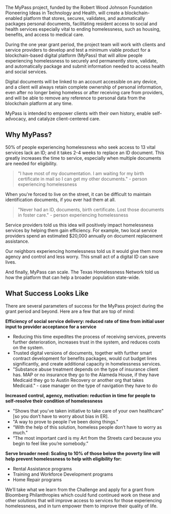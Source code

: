 The MyPass project, funded by the Robert Wood Johnson Foundation Pioneering Ideas in Technology and Health, will create a blockchain-enabled platform that stores, secures, validates, and automatically packages personal documents, facilitating resident access to social and health services especially vital to ending homelessness, such as housing, benefits, and access to medical care.

During the one year grant period, the project team will work with clients and service providers to develop and test a minimum viable product for a blockchain-based digital platform (MyPass) that will allow people experiencing homelessness to securely and permanently store, validate, and automatically package and submit information needed to access health and social services. 

Digital documents will be linked to an account accessible on any device, and a client will always retain complete ownership of personal information, even after no longer being homeless or after receiving care from providers, and will be able to remove any reference to personal data from the blockchain platform at any time. 

MyPass is intended to empower clients with their own history, enable self-advocacy, and catalyze client-centered care. 

## Why MyPass?

50% of people experiencing homelessness who seek access to 13 vital services lack an ID; and it takes 2-4 weeks to replace an ID document. This greatly increases the time to service, especially when multiple documents are needed for eligibility.

> "I have most of my documentation. I am waiting for my birth certificate in mail so I can get my other documents." - person experiencing homelessness

When you're forced to live on the street, it can be difficult to maintain identification documents, if you ever had them at all.
    
> "Never had an ID, documents, birth certificate. Lost those documents in foster care." - person experiencing homelessness

Service providers told us this idea will positively impact homelessness services by helping them gain efficiency. For example, two local service providers spend an estimated $20,000 annually on document replacement assistance.

Our neighbors experiencing homelessness told us it would give them more agency and control and less worry. This small act of a digital ID can save lives. 

And finally, MyPass can scale. The Texas Homelessness Network told us how the platform that can help a broader population state-wide.

## What Success Looks Like

There are several parameters of success for the MyPass project during the grant period and beyond. Here are a few that are top of mind:

**Efficiency of social service delivery: reduced rate of time from initial user input to provider acceptance for a service**
* Reducing this time expedites the process of receiving services, prevents further deterioration, increases trust in the system, and reduces costs on the system.  
* Trusted digital versions of documents, together with further smart contract development for benefits packages, would cut budget lines significantly, and create additional capacity in homelessness services.
* "Substance abuse treatment depends on the type of insurance client has. MAP or no insurance they go to the Alameda House, if they have Medicaid they go to Austin Recovery or another org that takes Medicaid." - case manager on the type of navigation they have to do

**Increased control, agency, motivation: reduction in time for people to self-resolve their condition of homelessness**
* "Shows that you've taken initiative to take care of your own healthcare" [so you don’t have to worry about bias in ER].
* "A way to prove to people I've been doing things."
* “With the help of this solution, homeless people don’t have to worry as much."
* “The most important card is my Art from the Streets card because you begin to feel like you’re somebody.”

**Serve broader need: Scaling to 10% of those below the poverty line will help prevent homelessness to help with eligibility for:**
* Rental Assistance programs
* Training and Workforce Development programs
* Home Repair programs

We’ll take what we learn from the Challenge and apply for a grant from Bloomberg Philanthropies which could fund continued work on these and other solutions that will improve access to services for those experiencing homelessness, and in turn empower them to improve their quality of life.
